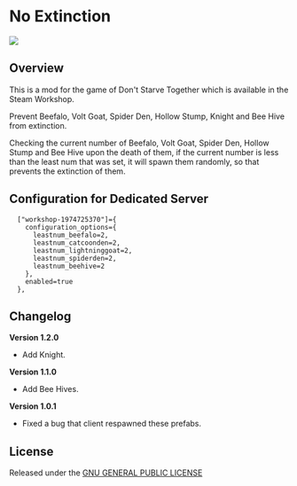 # No Extinction

![](https://steamuserimages-a.akamaihd.net/ugc/785250230723691302/007F774520CA0DDDF9C76D961BCEFF3E27AB5D85/)

## Overview

This is a mod for the game of Don't Starve Together which is available in the Steam Workshop. 

Prevent Beefalo, Volt Goat, Spider Den, Hollow Stump, Knight and Bee Hive from extinction.

Checking the current number of Beefalo, Volt Goat, Spider Den, Hollow Stump and Bee Hive upon the death of them, if the current number is less than the least num that was set, it will spawn them randomly, so that prevents the extinction of them. 

## Configuration for Dedicated Server

```
  ["workshop-1974725370"]={
    configuration_options={
      leastnum_beefalo=2,
      leastnum_catcoonden=2,
      leastnum_lightninggoat=2,
      leastnum_spiderden=2,
      leastnum_beehive=2
    },
    enabled=true 
  },
```

## Changelog

**Version 1.2.0**

- Add Knight.

**Version 1.1.0**

- Add Bee Hives.

**Version 1.0.1**

- Fixed a bug that client respawned these prefabs.

## License

Released under the [GNU GENERAL PUBLIC LICENSE](https://www.gnu.org/licenses/gpl-3.0.en.html)